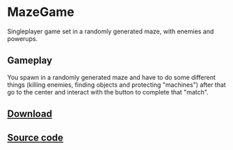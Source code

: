 # MazeGame
Singleplayer game set in a randomly generated maze, with enemies and powerups.

## Gameplay
You spawn in a randomly generated maze and have to do some different things (killing enemies, finding objects and protecting "machines") after that go to the center and interact with the button to complete that "match".

## [Download](https://github.com/Stevnbak/MazeGame/releases/tag/Version1)

## [Source code](https://github.com/Stevnbak/Maze-Game-Dev/)
